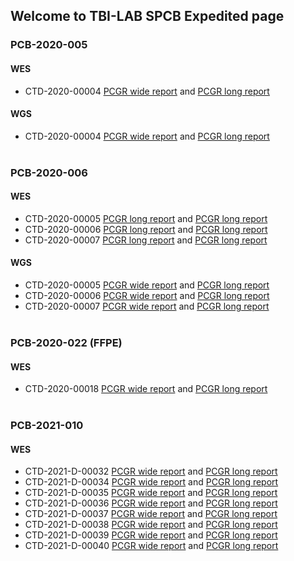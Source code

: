 ## Welcome to TBI-LAB SPCB Expedited page

### PCB-2020-005
#### WES
* CTD-2020-00004 [PCGR wide report](PCB-2020-005_CTD-2020-00004.pcgr_acmg.grch37.flexdb.html) and [PCGR long report](PCB-2020-005_CTD-2020-00004.pcgr_acmg.grch37.html)

#### WGS
* CTD-2020-00004 [PCGR wide report](PCB-2020-005.WGS.PASSED.pcgr_acmg.grch37.flexdb.html) 
and [PCGR long report](PCB-2020-005.WGS.PASSED.pcgr_acmg.grch37.html)
<br/><br/> 

### PCB-2020-006
#### WES
* CTD-2020-00005 [PCGR long report](PCB-2020-006-CTD-2020-00005.pcgr_acmg.grch37.html) and [PCGR long report](https://github.com/Sidra-TBI-FCO/SPCBex/blob/gh-pages/PCB-2020-006-CTD-2020-00005.pcgr_acmg.grch37.html)
* CTD-2020-00006 [PCGR long report](PCB-2020-006-CTD-2020-00006.pcgr_acmg.grch37.html) and [PCGR long report](https://github.com/Sidra-TBI-FCO/SPCBex/blob/gh-pages/PCB-2020-006-CTD-2020-00006.pcgr_acmg.grch37.html)
* CTD-2020-00007 [PCGR long report](PCB-2020-006-CTD-2020-00007.pcgr_acmg.grch37.html) and [PCGR long report](https://github.com/Sidra-TBI-FCO/SPCBex/blob/gh-pages/PCB-2020-006-CTD-2020-00007.pcgr_acmg.grch37.html)

#### WGS
* CTD-2020-00005 [PCGR wide report](PCB-2020-006-CTD-2020-00005_WGS.pcgr_acmg.grch37.flexdb.html) and [PCGR long report](https://github.com/Sidra-TBI-FCO/SPCBex/blob/gh-pages/PCB-2020-006-CTD-2020-00005_WGS.pcgr_acmg.grch37.html)
* CTD-2020-00006 [PCGR wide report](PCB-2020-006-CTD-2020-00006_WGS.pcgr_acmg.grch37.flexdb.html) and [PCGR long report](https://github.com/Sidra-TBI-FCO/SPCBex/blob/gh-pages/PCB-2020-006-CTD-2020-00006_WGS.pcgr_acmg.grch37.html)
* CTD-2020-00007 [PCGR wide report](PCB-2020-006-CTD-2020-00007_WGS.pcgr_acmg.grch37.flexdb.html) and [PCGR long report](https://github.com/Sidra-TBI-FCO/SPCBex/blob/gh-pages/PCB-2020-006-CTD-2020-00007_WGS.pcgr_acmg.grch37.html)
<br/><br/>

### PCB-2020-022 (FFPE)
#### WES
* CTD-2020-00018 [PCGR wide report](PCB-2020-022.pcgr_acmg.grch37.flexdb.html) and [PCGR long report](PCB-2020-022.pcgr_acmg.grch37.html)
<br/><br/>

### PCB-2021-010
#### WES
* CTD-2021-D-00032 [PCGR wide report](WES_PCB-2021-010-CTD-2021-D-00032.pcgr_acmg.grch37.flexdb.html) and [PCGR long report](WES_PCB-2021-010-CTD-2021-D-00032.pcgr_acmg.grch37.new.html)
* CTD-2021-D-00034 [PCGR wide report](WES_PCB-2021-010-CTD-2021-D-00034.pcgr_acmg.grch37.flexdb.html) and [PCGR long report](WES_PCB-2021-010-CTD-2021-D-00034.pcgr_acmg.grch37.html)
* CTD-2021-D-00035 [PCGR wide report](WES_PCB-2021-010-CTD-2021-D-00035.pcgr_acmg.grch37.flexdb.html) and [PCGR long report](WES_PCB-2021-010-CTD-2021-D-00035.pcgr_acmg.grch37.html)
* CTD-2021-D-00036 [PCGR wide report](WES_PCB-2021-010-CTD-2021-D-00036.pcgr_acmg.grch37.flexdb.html) and [PCGR long report](WES_PCB-2021-010-CTD-2021-D-00036.pcgr_acmg.grch37.html)
* CTD-2021-D-00037 [PCGR wide report](WES_PCB-2021-010-CTD-2021-D-00037.pcgr_acmg.grch37.flexdb.html) and [PCGR long report](WES_PCB-2021-010-CTD-2021-D-00037.pcgr_acmg.grch37.html)
* CTD-2021-D-00038 [PCGR wide report](WES_PCB-2021-010-CTD-2021-D-00038.pcgr_acmg.grch37.flexdb.html) and [PCGR long report](WES_PCB-2021-010-CTD-2021-D-00038.pcgr_acmg.grch37.html)
* CTD-2021-D-00039 [PCGR wide report](WES_PCB-2021-010-CTD-2021-D-00039.pcgr_acmg.grch37.flexdb.html) and [PCGR long report](WES_PCB-2021-010-CTD-2021-D-00039.pcgr_acmg.grch37.html)
* CTD-2021-D-00040 [PCGR wide report](WES_PCB-2021-010-CTD-2021-D-00040.pcgr_acmg.grch37.flexdb.html) and [PCGR long report](WES_PCB-2021-010-CTD-2021-D-00040.pcgr_acmg.grch37.html)
<br/><br/>

